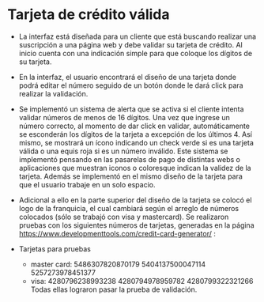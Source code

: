 # Tarjeta de crédito válida

* La interfaz está diseñada para un cliente que está buscando 
  realizar una suscripción a una página web y debe validar su 
  tarjeta de crédito. Al inicio cuenta con una indicación simple 
  para que coloque los dígitos de su tarjeta.

* En la interfaz, el usuario encontrará el diseño de una tarjeta 
  donde podrá editar el número seguido de un botón donde le dará 
  click para realizar la validación.

* Se implementó un sistema de alerta que se activa si el cliente 
  intenta validar números de menos de 16 dígitos. Una vez que 
  ingrese un número correcto, al momento de dar click en validar,
  automáticamente se esconderán los dígitos de la tarjeta a excepción
  de los últimos 4. Así mismo, se mostrará un ícono indicando un 
  check verde si es una tarjeta válida o una equis roja si es un 
  número inválido. Este sistema se implementó pensando en las pasarelas 
  de pago de distintas webs o aplicaciones que muestran iconos o 
  coloresque indican la validez de la tarjeta. Además se implementó 
  en el mismo diseño de la tarjeta para que el usuario trabaje en 
  un solo espacio.

* Adicional a ello en la parte superior del diseño de la tarjeta se 
  colocó el logo de la franquicia, el cual cambiará según el arreglo
  de números colocados (sólo se trabajó con visa y mastercard).
  Se realizaron pruebas con los siguientes números de tarjetas, 
  generadas en la página https://www.developmenttools.com/credit-card-generator/ :

* Tarjetas para pruebas
  * master card:
    5486307820870179 
    5404137500047114
    5257273978451377
  * visa:
    4280796238993238
    4280794978959782
    4280799322321266
  Todas ellas lograron pasar la prueba de validación. 